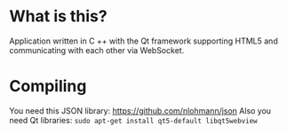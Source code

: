 What is this?
=============

Application written in C ++ with the Qt framework supporting HTML5 and communicating with each other via WebSocket.

Compiling
=========
You need this JSON library: https://github.com/nlohmann/json
Also you need Qt libraries:
```sudo apt-get install qt5-default libqt5webview```
